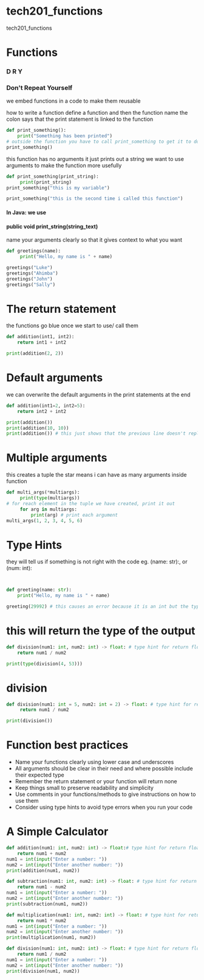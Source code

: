 # tech201_functions
tech201_functions

# Functions

### D R Y
### Don't Repeat Yourself

we embed functions in a code to make them reusable

how to write a function
define a function and then the function name
the colon says that the print statement is linked to the function
```python
def print_something():
    print("Something has been printed")
# outside the function you have to call print_something to get it to do what we want
print_something()
```

this function has no arguments it just prints out a string
we want to use arguments to make the function more usefully
```python
def print_something(print_string):
     print(print_string)
print_something("this is my variable")

print_something("this is the second time i called this function")
```
#### In Java: we use
#### public void print_string(string_text)

name your arguments clearly so that it gives context to what you want
```python
def greetings(name):
     print("Hello, my name is " + name)

greetings("Luke")
greetings("Ahimba")
greetings("John")
greetings("Sally")
```
# The return statement
the functions go blue once we start to use/ call them
```python
def addition(int1, int2):
    return int1 + int2

print(addition(2, 2))
```
# Default arguments
we can overwrite the default arguments in the print statements at the end  
```python
def addition(int1=2, int2=5):
    return int2 + int2

print(addition())
print(addition(10, 10))
print(addition()) # this just shows that the previous line doesn't replace default values in the code unless declared
```
# Multiple arguments
this creates a tuple the star means i can have as many arguments inside function
```python
def multi_args(*multiargs):
     print(type(multiargs))
# for reach element in the tuple we have created, print it out
     for arg in multiargs:
         print(arg) # print each argument
multi_args(1, 2, 3, 4, 5, 6)

   ```

# Type Hints
they will tell us if something is not right with the code
eg. (name: str):, or (num: int):
```python


def greeting(name: str):
    print("Hello, my name is " + name)

greeting(29992) # this causes an error because it is an int but the type hint limits it to a string
```

# this will return the type of the output
```python
def division(num1: int, num2: int) -> float: # type hint for return float
    return num1 / num2

print(type(division(4, 53)))
```

# division
```python
def division(num1: int = 5, num2: int = 2) -> float: # type hint for return float
     return num1 / num2

print(division())
```
# Function best practices

* Name your functions clearly using lower case and underscores  
* All arguments should be clear in their need and where possible include their expected type  
* Remember the return statement or your function will return none  
* Keep things small to preserve readability and simplicity  
* Use comments in your functions/methods to give instructions on how to use them  
* Consider using type hints to avoid type errors when you run your code   

# A Simple Calculator
```python
def addition(num1: int, num2: int) -> float:# type hint for return float
    return num1 + num2
num1 = int(input("Enter a number: "))
num2 = int(input("Enter another number: "))
print(addition(num1, num2))

def subtraction(num1: int, num2: int) -> float: # type hint for return float
    return num1 - num2
num1 = int(input("Enter a number: "))
num2 = int(input("Enter another number: "))
print(subtraction(num1, num2))

def multiplication(num1: int, num2: int) -> float: # type hint for return float
    return num1 * num2
num1 = int(input("Enter a number: "))
num2 = int(input("Enter another number: "))
print(multiplication(num1, num2))

def division(num1: int, num2: int) -> float: # type hint for return float
    return num1 / num2
num1 = int(input("Enter a number: "))
num2 = int(input("Enter another number: "))
print(division(num1, num2))
```